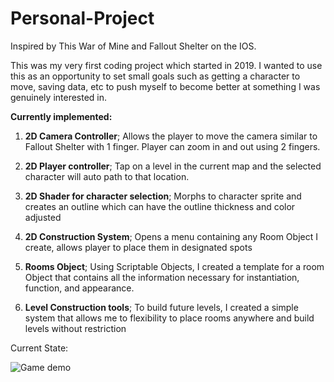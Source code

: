 # Personal-Project
Inspired by This War of Mine and Fallout Shelter on the IOS.

This was my very first coding project which started in 2019. I wanted to use this as an opportunity to set small goals such as getting a character to move, saving data, etc to push myself to become better at something I was genuinely interested in. 

<strong>Currently implemented:</strong>
1) <strong>2D Camera Controller</strong>; Allows the player to move the camera similar to Fallout Shelter with 1 finger. Player can zoom in and out using 2 fingers. 

2) <strong>2D Player controller</strong>; Tap on a level in the current map and the selected character will auto path to that location.

3) <strong>2D Shader for character selection</strong>; Morphs to character sprite and creates an outline which can have the outline thickness and color adjusted

4) <strong>2D Construction System</strong>; Opens a menu containing any Room Object I create, allows player to place them in designated spots

5) <strong>Rooms Object</strong>; Using Scriptable Objects, I created a template for a room Object that contains all the information necessary for instantiation, function, and appearance.

6) <strong>Level Construction tools</strong>; To build future levels, I created a simple system that allows me to flexibility to place rooms anywhere and build levels without restriction


Current State:

![Game demo](https://user-images.githubusercontent.com/57662868/200647167-cc4fae6c-4943-4327-b6b1-19b8067ecf5e.gif)

